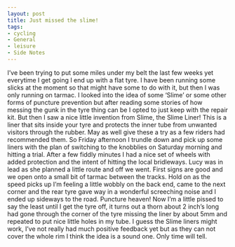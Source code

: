 ```yaml
---
layout: post
title: Just missed the slime!
tags:
- cycling
- General
- leisure
- Side Notes
---
```

I’ve been trying to put some miles under my belt the last few weeks yet everytime I get going I end up with a flat tyre. I have been running some slicks at the moment so that might have some to do with it, but then I was only running on tarmac.
I looked into the idea of some ‘Slime’ or some other forms of puncture prevention but after reading some stories of how messing the gunk in the tyre thing can be I opted to just keep with the repair kit. But then I saw a nice little invention from Slime, the Slime Liner! This is a liner that sits inside your tyre and protects the inner tube from unwanted visitors through the rubber. May as well give these a try as a few riders had recommended them. So Friday afternoon I trundle down and pick up some liners with the plan of switching to the knobblies on Saturday morning and hitting a trial.
After a few fiddly minutes I had a nice set of wheels with added protection and the intent of hitting the local bridleways. Lucy was in lead as she planned a little route and off we went. First signs are good and we open onto a small bit of tarmac between the tracks. Hold on as the speed picks up I’m feeling a little wobbly on the back end, came to the next corner and the rear tyre gave way in a wonderful screeching noise and I ended up sideways to the road. Puncture heaven!
Now I’m a little pissed to say the least until I get the tyre off, it turns out a thorn about 2 inch’s long had gone through the corner of the tyre missing the liner by about 5mm and repeated to put nice little holes in my tube.
I guess the Slime liners might work, I’ve not really had much positive feedback yet but as they can not cover the whole rim I think the idea is a sound one. Only time will tell.
